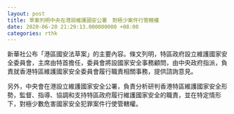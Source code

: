 ```yaml
---
layout: post
title: 草案列明中央在港設維護國安公署　對極少案件行管轄權
date: 2020-06-20 21:29:13.000000000 +08:00
categories: rthk
---
```


新華社公布「港區國安法草案」的主要內容。條文列明，特區政府設立維護國家安全委員會，主席由特首擔任，委員會將設國家安全事務顧問，由中央政府指派，負責就香港特區維護國家安全委員會履行職責相關事務，提供諮詢意見。

另外，中央會在港設立維護國家安全公署，負責分析研判香港特區維護國家安全形勢，監督、指導、協調和支持特區政府履行維護國家安全的職責，並在特定情形下，對極少數危害國家安全犯罪案件行使管轄權。
